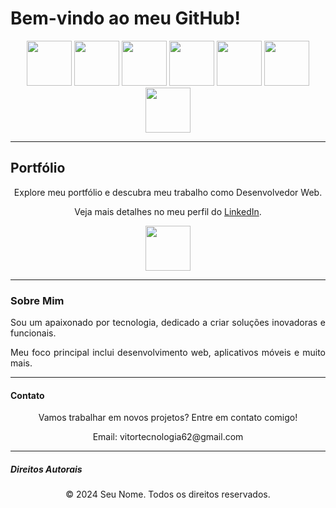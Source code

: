 # Bem-vindo ao meu GitHub!

<div align="center">
    <img src="https://cdn.jsdelivr.net/gh/devicons/devicon/icons/html5/html5-original-wordmark.svg" height="72">
    <img src="https://cdn.jsdelivr.net/gh/devicons/devicon/icons/css3/css3-original-wordmark.svg" height="72">
    <img src="https://cdn.jsdelivr.net/gh/devicons/devicon/icons/angularjs/angularjs-original.svg" height="72">
    <img src="https://cdn.jsdelivr.net/gh/devicons/devicon/icons/postgresql/postgresql-original.svg" height="72">
    <img src="https://cdn.jsdelivr.net/gh/devicons/devicon/icons/git/git-original.svg" height="72">
    <img src="https://cdn.jsdelivr.net/gh/devicons/devicon/icons/nodejs/nodejs-original.svg" height="72">
    <img src="https://cdn.jsdelivr.net/gh/devicons/devicon/icons/react/react-original.svg" height="72">
</div>

---

## Portfólio

<div align="center">
    <p>Explore meu portfólio e descubra meu trabalho como Desenvolvedor Web.</p>
    <p>Veja mais detalhes no meu perfil do <a href="https://www.linkedin.com/">LinkedIn</a>.</p>
    <a href="https://www.linkedin.com/">
        <img src="https://cdn.jsdelivr.net/gh/devicons/devicon/icons/linkedin/linkedin-original.svg" height="72">
    </a>
</div>

---

### Sobre Mim

<div align="justify">
    <p>Sou um apaixonado por tecnologia, dedicado a criar soluções inovadoras e funcionais.</p>
    <p>Meu foco principal inclui desenvolvimento web, aplicativos móveis e muito mais.</p>
</div>

---

#### Contato

<div align="center">
    <p>Vamos trabalhar em novos projetos? Entre em contato comigo!</p>
    <p>Email: vitortecnologia62@gmail.com</p>
</div>

---

##### Direitos Autorais

<div align="center">
    <p>&copy; 2024 Seu Nome. Todos os direitos reservados.</p>
</div>
